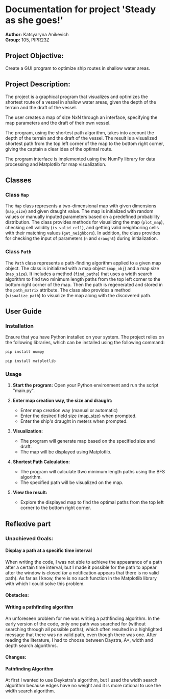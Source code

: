 # Documentation for project 'Steady as she goes!'

**Author:** Katsyaryna Anikevich  
**Group:** 105, PIPR23Z

## Project Objective:
Create a GUI program to optimize ship routes in shallow water areas.

## Project Description:
The project is a graphical program that visualizes and optimizes the shortest route of a vessel in shallow water areas, given the depth of the terrain and the draft of the vessel.

The user creates a map of size NxN through an interface, specifying the map parameters and the draft of their own vessel.

The program, using the shortest path algorithm, takes into account the depth of the terrain and the draft of the vessel. The result is a visualized shortest path from the top left corner of the map to the bottom right corner, giving the captain a clear idea of the optimal route.

The program interface is implemented using the NumPy library for data processing and Matplotlib for map visualization.

## Classes

### Class `Map`
The `Map` class represents a two-dimensional map with given dimensions (`map_size`) and given draught value. The map is initialized with random values or manually inputed parameters based on a predefined probability distribution. The class provides methods for visualizing the map (`plot_map`), checking cell validity (`is_valid_cell`), and getting valid neighboring cells with their matching values (`get_neighbors`). In addition, the class provides for checking the input of parameters (`n` and `draught`) during initialization.

### Class `Path`
The `Path` class represents a path-finding algorithm applied to a given map object. The class is initialized with a map object (`map_obj`) and a map size (`map_size`). It includes a method (`find_paths`) that uses a width search algorithm to find two minimum length paths from the top left corner to the bottom right corner of the map. Then the path is regenerated and stored in the `path_matrix` attribute. The class also provides a method (`visualize_path`) to visualize the map along with the discovered path.

## User Guide

### Installation

Ensure that you have Python installed on your system. The project relies on the following libraries, which can be installed using the following command:

```bash
pip install numpy
```
```bash
pip install matplotlib
```

### Usage

1. **Start the program:**
    Open your Python environment and run the script "main.py".

2. **Enter map creation way, the size and draught:**
    - Enter map creation way (manual or automatic)
    - Enter the desired field size (map_size) when prompted.
    - Enter the ship's draught in meters when prompted.

3. **Visualization:**
    - The program will generate map based on the specified size and draft.
    - The map will be displayed using Matplotlib.

4. **Shortest Path Calculation:**
    - The program will calculate ttwo minimum length paths using the BFS algorithm.
    - The specified path will be visualized on the map.

5. **View the result:**
    - Explore the displayed map to find the optimal paths from the top left corner to the bottom right corner.

## Reflexive part 

### Unachieved Goals:
#### Display a path at a specific time interval

When writing the code, I was not able to achieve the appearance of a path after a certain time interval, but I made it possible for the path to appear after the window is closed (or a notification appears that there is no valid path). As far as I know, there is no such function in the Matplotlib library with which I could solve this problem.

#### Obstacles:
#### Writing a pathfinding algorithm
An unforeseen problem for me was writing a pathfinding algorithm. In the early version of the code, only one path was searched for (without searching through all possible paths), which often resulted in a highlighted message that there was no valid path, even though there was one. After reading the literature, I had to choose between Daystra, A*, width and depth search algorithms.

#### Changes:
#### Pathfinding Algorithm
At first I wanted to use Deykstra's algorithm, but I used the width search algorithm because edges have no weight and it is more rational to use the width search algorithm.
